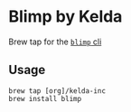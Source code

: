 # Blimp by Kelda
Brew tap for the [`blimp` cli](https://kelda.io)

## Usage
```
brew tap [org]/kelda-inc
brew install blimp
```
